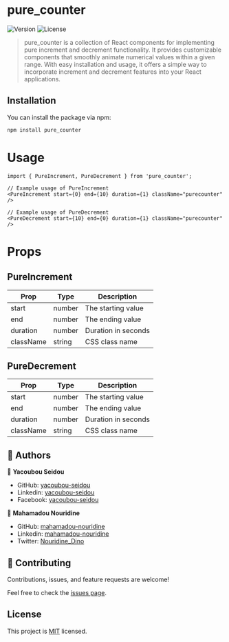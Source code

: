 # pure_counter

![Version](https://img.shields.io/npm/v/pure_counter.svg)
![License](https://img.shields.io/npm/l/pure_counter.svg)

> pure_counter is a collection of React components for implementing pure increment and decrement functionality. It provides customizable components that smoothly animate numerical values within a given range. With easy installation and usage, it offers a simple way to incorporate increment and decrement features into your React applications.


## Installation

You can install the package via npm:

```bash
npm install pure_counter
```

# Usage

```
import { PureIncrement, PureDecrement } from 'pure_counter';

// Example usage of PureIncrement
<PureIncrement start={0} end={10} duration={1} className="purecounter" />

// Example usage of PureDecrement
<PureDecrement start={10} end={0} duration={1} className="purecounter" />
```

# Props

## PureIncrement
| Prop     | Type     | Description        |
| -------- | -------- | --------           |
| start    | number   | The starting value |
| end      | number   | The ending value   |
| duration | number   | Duration in seconds|
| className| string   | CSS class name     |

## PureDecrement

| Prop     | Type     | Description        |
| -------- | -------- | --------           |
| start    | number   | The starting value |
| end      | number   | The ending value   |
| duration | number   | Duration in seconds|
| className| string   | CSS class name     |

## 👥 Authors <a name="authors"></a>

👤 **Yacoubou Seidou**

- GitHub: [yacoubou-seidou](https://github.com/yacoubou-seidou)
- Linkedin: [yacoubou-seidou](https://www.linkedin.com/in/yacoubou-seidou-chaibou/)
- Facebook: [yacoubou-seidou](https://www.facebook.com/Blackyacos.chaibou)

👤 **Mahamadou Nouridine**

- GitHub: [mahamadou-nouridine](https://github.com/mahamadou-nouridine)
- Linkedin: [mahamadou-nouridine](https://www.linkedin.com/in/mahamadou-nouridine)
- Twitter: [Nouridine_Dino](https://twitter.com/Nouridine_Dino)

## 🤝 Contributing <a name="contributing"></a>

Contributions, issues, and feature requests are welcome!

Feel free to check the [issues page](https://github.com/Yacoubou-seidou/PureCounter/issues).

## License

This project is [MIT](./LICENSE) licensed.
